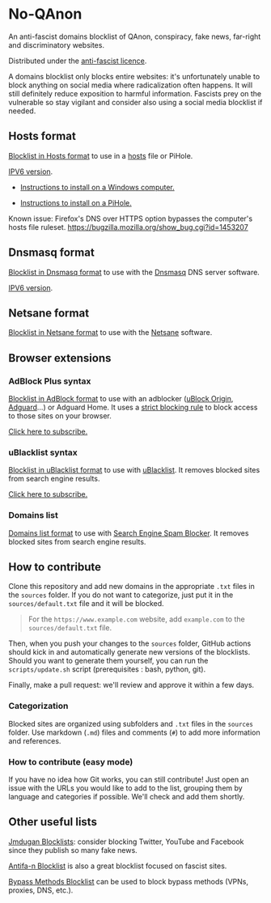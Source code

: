 # No-QAnon

An anti-fascist domains blocklist of QAnon, conspiracy, fake news, far-right and discriminatory websites.

Distributed under the [anti-fascist licence](https://github.com/rimu/no-qanon/blob/master/LICENSE.txt).

A domains blocklist only blocks entire websites: it's unfortunately unable to block anything on social media where radicalization often happens. It will still definitely reduce exposition to harmful information. Fascists prey on the vulnerable so stay vigilant and consider also using a social media blocklist if needed.

## Hosts format

[Blocklist in Hosts format](https://raw.githubusercontent.com/rimu/no-qanon/master/hosts.txt) to use in a [hosts](https://en.wikipedia.org/wiki/Hosts_(file)) file or PiHole.

[IPV6 version](https://raw.githubusercontent.com/rimu/no-qanon/master/hosts.txt.ipv6).

- [Instructions to install on a Windows computer.](https://github.com/yui-konnu/qanon-block-guide)

- [Instructions to install on a PiHole.](https://www.reddit.com/r/QAnonCasualties/comments/wekhem/how_to_use_pihole_to_block_q_related_websites/)

Known issue: Firefox's DNS over HTTPS option bypasses the computer's hosts file ruleset. https://bugzilla.mozilla.org/show_bug.cgi?id=1453207

## Dnsmasq format

[Blocklist in Dnsmasq format](https://raw.githubusercontent.com/rimu/no-qanon/master/dnsmasq_hosts.txt) to use with the [Dnsmasq](https://thekelleys.org.uk/dnsmasq/doc.html) DNS server software.

[IPV6 version](https://raw.githubusercontent.com/rimu/no-qanon/master/dnsmasq_hosts.txt.ipv6).

## Netsane format

[Blocklist in Netsane format](https://raw.githubusercontent.com/rimu/no-qanon/master/netsane.txt) to use with the [Netsane](https://github.com/rimu/netsane) software.

## Browser extensions

### AdBlock Plus syntax

[Blocklist in AdBlock format](https://raw.githubusercontent.com/rimu/no-qanon/master/adblock.txt) to use with an adblocker ([uBlock Origin](https://ublockorigin.com), [Adguard](https://adguard.com)…) or Adguard Home. It uses a [strict blocking rule](https://github.com/gorhill/uBlock/wiki/Strict-blocking) to block access to those sites on your browser.

[Click here to subscribe.](https://subscribe.adblockplus.org/?location=https://raw.githubusercontent.com/rimu/no-qanon/master/adblock.txt&title=No-QAnon)

### uBlacklist syntax

[Blocklist in uBlacklist format](https://raw.githubusercontent.com/rimu/no-qanon/master/ublacklist.txt) to use with [uBlacklist](https://github.com/iorate/ublacklist). It removes blocked sites from search engine results.

[Click here to subscribe.](https://iorate.github.io/ublacklist/subscribe?name=No-QAnon&url=https://raw.githubusercontent.com/rimu/no-qanon/master/ublacklist.txt)

### Domains list

[Domains list format](https://raw.githubusercontent.com/rimu/no-qanon/master/domains.txt) to use with [Search Engine Spam Blocker](https://github.com/no-cmyk/Search-Engine-Spam-Blocker). It removes blocked sites from search engine results.

## How to contribute

Clone this repository and add new domains in the appropriate `.txt` files in the `sources` folder. If you do not want to categorize, just put it in the `sources/default.txt` file and it will be blocked.

> For the `https://www.example.com` website, add `example.com` to the `sources/default.txt` file.

Then, when you push your changes to the `sources` folder, GitHub actions should kick in and automatically generate new versions of the blocklists. Should you want to generate them yourself, you can run the `scripts/update.sh` script (prerequisites : bash, python, git).

Finally, make a pull request: we'll review and approve it within a few days.

### Categorization

Blocked sites are organized using subfolders and `.txt` files in the `sources` folder. Use markdown (`.md`) files and comments (`#`) to add more information and references.

### How to contribute (easy mode)

If you have no idea how Git works, you can still contribute! Just open an issue with the URLs you would like to add to the list, grouping them by language and categories if possible. We'll check and add them shortly.

## Other useful lists

[Jmdugan Blocklists](https://github.com/jmdugan/blocklists/tree/master/corporations): consider blocking Twitter, YouTube and Facebook since they publish so many fake news.

[Antifa-n Blocklist](https://github.com/antifa-n/pihole/blob/master/blocklist.txt) is also a great blocklist focused on fascist sites.

[Bypass Methods Blocklist](https://github.com/nextdns/metadata/blob/master/parentalcontrol/bypass-methods) can be used to block bypass methods (VPNs, proxies, DNS, etc.).
